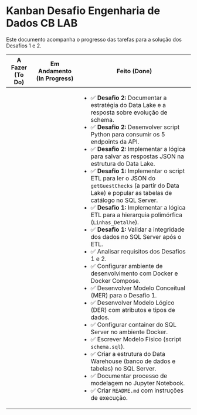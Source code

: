 # Kanban Desafio Engenharia de Dados CB LAB


Este documento acompanha o progresso das tarefas para a solução dos Desafios 1 e 2.

| A Fazer (To Do) | Em Andamento (In Progress) | Feito (Done) |
| --- | --- | --- |
|  | | <ul><li>✅ **Desafio 2:** Documentar a estratégia do Data Lake e a resposta sobre evolução de schema.</li><li>✅ **Desafio 2:** Desenvolver script Python para consumir os 5 endpoints da API.</li><li>✅ **Desafio 2:** Implementar a lógica para salvar as respostas JSON na estrutura do Data Lake.</li><li>✅ **Desafio 1:** Implementar o script ETL para ler o JSON do `getGuestChecks` (a partir do Data Lake) e popular as tabelas de catálogo no SQL Server.</li><li>✅ **Desafio 1:** Implementar a lógica ETL para a hierarquia polimórfica (`Linhas_Detalhe`).</li><li>✅ **Desafio 1:** Validar a integridade dos dados no SQL Server após o ETL.</li><li>✅ Analisar requisitos dos Desafios 1 e 2.</li><li>✅ Configurar ambiente de desenvolvimento com Docker e Docker Compose.</li><li>✅ Desenvolver Modelo Conceitual (MER) para o Desafio 1.</li><li>✅ Desenvolver Modelo Lógico (DER) com atributos e tipos de dados.</li><li>✅ Configurar container do SQL Server no ambiente Docker.</li><li>✅ Escrever Modelo Físico (script `schema.sql`).</li><li>✅ Criar a estrutura do Data Warehouse (banco de dados e tabelas) no SQL Server.</li><li>✅ Documentar processo de modelagem no Jupyter Notebook.</li><li>✅ Criar `README.md` com instruções de execução.</li><ul> |